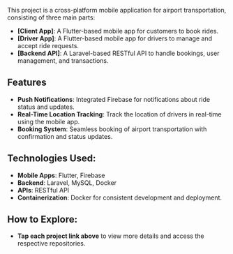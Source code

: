 This project is a cross-platform mobile application for airport transportation, consisting of three main parts:

- **[Client App]**: A Flutter-based mobile app for customers to book rides.
- **[Driver App]**: A Flutter-based mobile app for drivers to manage and accept ride requests.
- **[Backend API]**: A Laravel-based RESTful API to handle bookings, user management, and transactions.

## Features
- **Push Notifications**: Integrated Firebase for notifications about ride status and updates.
- **Real-Time Location Tracking**: Track the location of drivers in real-time using the mobile app.
- **Booking System**: Seamless booking of airport transportation with confirmation and status updates.

## Technologies Used:
- **Mobile Apps**: Flutter, Firebase
- **Backend**: Laravel, MySQL, Docker
- **APIs**: RESTful API
- **Containerization**: Docker for consistent development and deployment.

## How to Explore:
- **Tap each project link above** to view more details and access the respective repositories.
